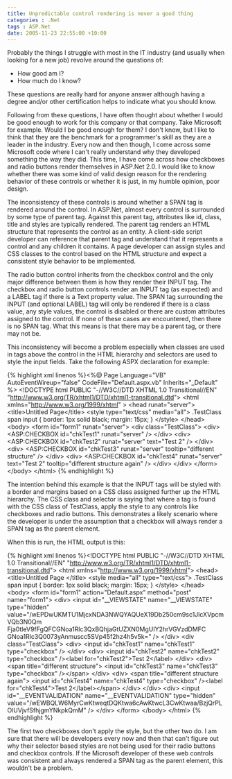 ```yaml
---
title: Unpredictable control rendering is never a good thing
categories : .Net
tags : ASP.Net
date: 2005-11-23 22:55:00 +10:00
---
```


Probably the things I struggle with most in the IT industry (and usually when looking for a new job) revolve around the questions of: 

* How good am I?
* How much do I know?

These questions are really hard for anyone answer although having a degree and/or other certification helps to indicate what you should know. 

Following from these questions, I have often thought about whether I would be good enough to work for this company or that company. Take Microsoft for example. Would I be good enough for them? I don't know, but I like to think that they are the benchmark for a programmer's skill as they are a leader in the industry. Every now and then though, I come across some Microsoft code where I can't really understand why they developed something the way they did. This time, I have come across how checkboxes and radio buttons render themselves in ASP.Net 2.0. I would like to know whether there was some kind of valid design reason for the rendering behavior of these controls or whether it is just, in my humble opinion, poor design. 

The inconsistency of these controls is around whether a SPAN tag is rendered around the control. In ASP.Net, almost every control is surrounded by some type of parent tag. Against this parent tag, attributes like id, class, title and styles are typically rendered. The parent tag renders an HTML structure that represents the control as an entity. A client-side script developer can reference that parent tag and understand that it represents a control and any children it contains. A page developer can assign styles and CSS classes to the control based on the HTML structure and expect a consistent style behavior to be implemented. 

The radio button control inherits from the checkbox control and the only major difference between them is how they render their INPUT tag. The checkbox and radio button controls render an INPUT tag (as expected) and a LABEL tag if there is a Text property value. The SPAN tag surrounding the INPUT (and optional LABEL) tag will only be rendered if there is a class value, any style values, the control is disabled or there are custom attributes assigned to the control. If none of these cases are encountered, then there is no SPAN tag. What this means is that there may be a parent tag, or there may not be. 

This inconsistency will become a problem especially when classes are used in tags above the control in the HTML hierarchy and selectors are used to style the input fields. Take the following ASPX declaration for example: 

{% highlight xml linenos %}<%@ Page Language="VB" AutoEventWireup="false" CodeFile="Default.aspx.vb" Inherits="_Default" %&gt; <!DOCTYPE html PUBLIC "-//W3C//DTD XHTML 1.0 Transitional//EN" "http://www.w3.org/TR/xhtml1/DTD/xhtml1-transitional.dtd"&gt; <html xmlns="http://www.w3.org/1999/xhtml" &gt; <head runat="server"&gt; <title&gt;Untitled Page</title&gt; <style type="text/css" media="all"&gt; .TestClass span input { border: 1px solid black; margin: 15px; } </style&gt; </head&gt; <body&gt; <form id="form1" runat="server"&gt; <div class="TestClass"&gt; <div&gt; <ASP:CHECKBOX id="chkTest1" runat="server" /&gt; </div&gt; <div&gt; <ASP:CHECKBOX id="chkTest2" runat="server" text="Test 2" /&gt; </div&gt; <div&gt; <ASP:CHECKBOX id="chkTest3" runat="server" tooltip="different structure" /&gt; </div&gt; <div&gt; <ASP:CHECKBOX id="chkTest4" runat="server" text="Test 2" tooltip="different structure again" /&gt; </div&gt; </div&gt; </form&gt; </body&gt; </html&gt; {% endhighlight %}

The intention behind this example is that the INPUT tags will be styled with a border and margins based on a CSS class assigned further up the HTML hierarchy. The CSS class and selector is saying that where a tag is found with the CSS class of TestClass, apply the style to any controls like checkboxes and radio buttons. This demonstrates a likely scenario where the developer is under the assumption that a checkbox will always render a SPAN tag as the parent element. 

When this is run, the HTML output is this: 

{% highlight xml linenos %}<!DOCTYPE html PUBLIC "-//W3C//DTD XHTML 1.0 Transitional//EN" "http://www.w3.org/TR/xhtml1/DTD/xhtml1-transitional.dtd"&gt; <html xmlns="http://www.w3.org/1999/xhtml"&gt; <head&gt; <title&gt;Untitled Page </title&gt; <style media="all" type="text/css"&gt; .TestClass span input { border: 1px solid black; margin: 15px; } </style&gt; </head&gt; <body&gt; <form id="form1" action="Default.aspx" method="post" name="form1"&gt; <div&gt; <input id="__VIEWSTATE" name="__VIEWSTATE" type="hidden" value="/wEPDwUKMTU1MjcxNDA3NWQYAQUeX19Db250cm9sc1JlcXVpcmVQb3N0Qm Fja0tleV9fFgQFCGNoa1Rlc3QxBQhjaGtUZXN0MgUIY2hrVGVzdDMFC GNoa1Rlc3Q0073yAnmuscc5SVp45f2hz4h5v5k=" /&gt; </div&gt; <div class="TestClass"&gt; <div&gt; <input id="chkTest1" name="chkTest1" type="checkbox" /&gt; </div&gt; <div&gt; <input id="chkTest2" name="chkTest2" type="checkbox" /&gt;<label for="chkTest2"&gt;Test 2</label&gt; </div&gt; <div&gt; <span title="different structure"&gt; <input id="chkTest3" name="chkTest3" type="checkbox" /&gt;</span&gt; </div&gt; <div&gt; <span title="different structure again"&gt; <input id="chkTest4" name="chkTest4" type="checkbox" /&gt;<label for="chkTest4"&gt;Test 2</label&gt;</span&gt; </div&gt; </div&gt; <div&gt; <input id="__EVENTVALIDATION" name="__EVENTVALIDATION" type="hidden" value="/wEWBQLW6MyrCwKtweqtDQKtwa6cAwKtwcL3CwKtwaa/BzjQrPLOlUVjvfSfhjgmYNkpkQmM" /&gt; </div&gt; </form&gt; </body&gt; </html&gt; {% endhighlight %}

The first two checkboxes don't apply the style, but the other two do. I am sure that there will be developers every now and then that can't figure out why their selector based styles are not being used for their radio buttons and checkbox controls. If the Microsoft developer of these web controls was consistent and always rendered a SPAN tag as the parent element, this wouldn't be a problem. 


